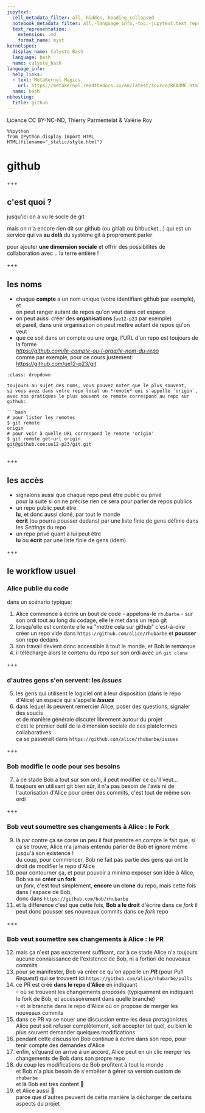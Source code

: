 ```yaml
---
jupytext:
  cell_metadata_filter: all,-hidden,-heading_collapsed
  notebook_metadata_filter: all,-language_info,-toc,-jupytext.text_representation.jupytext_version,-jupytext.text_representation.format_version
  text_representation:
    extension: .md
    format_name: myst
kernelspec:
  display_name: Calysto Bash
  language: bash
  name: calysto_bash
language_info:
  help_links:
  - text: MetaKernel Magics
    url: https://metakernel.readthedocs.io/en/latest/source/README.html
  name: bash
nbhosting:
  title: github
---
```


Licence CC BY-NC-ND, Thierry Parmentelat & Valérie Roy

```{code-cell}
%%python
from IPython.display import HTML
HTML(filename="_static/style.html")
```

# github

+++

## c'est quoi ?

jusqu'ici on a vu le socle de git

mais on n'a encore rien dit sur github (ou gitlab ou bitbucket...) qui est un service qui va **au delà** du système git à proprement parler

pour ajouter **une dimension sociale** et offrir des possibilités de collaboration avec .. la terre entière !

+++

## les noms

* chaque **compte** a un nom unique (votre identifiant github par exemple), et  
  on peut ranger autant de repos qu'on veut dans cet espace
* on peut aussi créer des **organisations** (`ue12-p23` par exemple)  
  et pareil, dans une organisation on peut mettre autant de repos qu'on veut
* que ce soit dans un compte ou une orga, l'URL d'un repo est toujours de la forme  
  *https://github.com/le-compte-ou-l-orga/le-nom-du-repo*  
  comme par exemple, pour ce cours justement:  
  <https://github.com/ue12-p23/git>

````{admonition} le remote *origin*
:class: dropdown

toujours au sujet des noms, vous pouvez noter que le plus souvent,
si vous avez dans votre repo local un *remote* qui s'appelle `origin`, 
avec nos pratiques le plus souvent ce remote correspond au repo sur github:

```bash
# pour lister les remotes
$ git remote
origin
# pour voir à quelle URL correspond le remote 'origin'
$ git remote get-url origin
git@github.com:ue12-p23/git.git
```
````

+++

## les accès

* signalons aussi que chaque repo peut être public ou privé  
  pour la suite si on ne précise rien ce sera pour parler de repos publics
* un repo public peut être  
  **lu**, et donc aussi cloné, par tout le monde  
  **écrit** (ou pourra pousser dedans) par une liste finie de gens définie dans les *Settings* du repo
* un repo privé quant à lui peut être  
  **lu** ou **écrit** par une liste finie de gens (idem)

+++

## le workflow usuel

### Alice publie du code

dans un scénario typique:
1. Alice commence à écrire un bout de code - appelons-le `rhubarbe` - sur son ordi
  tout au long du codage, elle le met dans un repo git
1. lorsqu'elle est contente elle va "mettre cela sur github"
  c'est-à-dire créer un repo vide dans `https://github.com/alice/rhubarbe`
  et **pousser** son repo dedans
1. son travail devient donc accessible à tout le monde, et Bob le remarque
1. il télécharge alors le contenu du repo sur son ordi
  avec un `git clone`

+++

### d'autres gens s'en servent: les *Issues*

5. les gens qui utilisent le logiciel ont à leur disposition (dans le repo d'Alice) un espace qui s'appelle ***Issues***
1. dans lequel ils peuvent remercier Alice, poser des questions, signaler des soucis  
   et de manière générale discuter librement autour du projet  
   c'est le premier outil de la dimension sociale de ces plateformes collaboratives  
   ça se passerait dans `https://github.com/alice/rhubarbe/issues`

+++

### Bob modifie le code pour ses besoins

7. à ce stade Bob a tout sur son ordi, il peut modifier ce qu'il veut...
1. toujours en utilisant git bien sûr, il n'a pas besoin de l'avis ni de l'autorisation d'Alice pour créer des commits, c'est tout de même son ordi

+++

### Bob veut soumettre ses changements à Alice : le Fork

9. là par contre ça se corse un peu
   il faut prendre en compte le fait que, si ça se trouve, Alice n'a jamais entendu parler de Bob et ignore même jusqu'à son existence !  
   du coup, pour commencer, Bob ne fait pas partie des gens qui ont le droit de modifier le repo d'Alice
1. pour contourner ça, et pour pouvoir a minima exposer son idée à Alice, Bob va se **créer un fork**  
   un *fork*, c'est tout simplement, **encore un clone** du repo, mais cette fois dans l'espace de Bob,  
   donc dans `https://github.com/bob/rhubarbe`
1. et la différence c'est que cette fois, **Bob a le droit** d'écrire dans ce *fork*
   il peut donc pousser ses nouveaux commits dans ce *fork* repo

+++

### Bob veut soumettre ses changements à Alice : le PR

12. mais ça n'est pas exactement suffisant, car à ce stade Alice n'a toujours aucune connaissance de l'existence de Bob, ni a fortiori de nouveaux commits
1. pour se manifester, Bob va créer ce qu'on appelle un ***PR*** (pour *Pull Request*)
   qui se trouvent ici `https://github.com/alice/rhubarbe/pulls`
1. ce PR est créé **dans le repo d'Alice** en indiquant  
   ￮ où se trouvent les changements proposés (typiquement en indiquant le fork de Bob, et accessoirement dans quelle branche)  
   ￮ et la branche dans le repo d'Alice où on propose de merger les nouveaux commits
1. dans ce PR va se nouer une discussion entre les deux protagonistes
   Alice peut soit refuser complètement, soit accepter tel quel, ou bien le plus souvent demander quelques modifications  
1. pendant cette discussion Bob continue à écrire dans son repo, pour tenir compte des demandes d'Alice
1. enfin, si/quand on arrive à un accord, Alice peut en un clic merger les changements de Bob dans son propre repo  
1. du coup les modifications de Bob profitent à tout le monde  
   et Bob n'a plus besoin de s'embêter à gérer sa version custom de `rhubarbe`  
   et là Bob est très content 🙂
1. et Alice aussi 🙂  
   parce que d'autres peuvent de cette manière la décharger de certains aspects du projet
